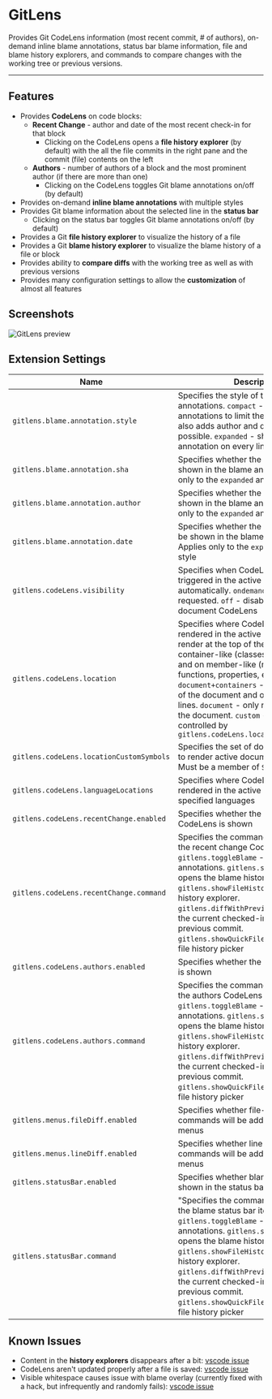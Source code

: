 # GitLens

Provides Git CodeLens information (most recent commit, # of authors), on-demand inline blame annotations, status bar blame information, file and blame history explorers, and commands to compare changes with the working tree or previous versions.

---
## Features

- Provides **CodeLens** on code blocks:
  - **Recent Change** - author and date of the most recent check-in for that block
    - Clicking on the CodeLens opens a **file history explorer** (by default) with the all the file commits in the right pane and the commit (file) contents on the left
  - **Authors** - number of authors of a block and the most prominent author (if there are more than one)
    - Clicking on the CodeLens toggles Git blame annotations on/off (by default)
- Provides on-demand **inline blame annotations** with multiple styles
- Provides Git blame information about the selected line in the **status bar**
  - Clicking on the status bar toggles Git blame annotations on/off (by default)
- Provides a Git **file history explorer** to visualize the history of a file
- Provides a Git **blame history explorer** to visualize the blame history of a file or block
- Provides ability to **compare diffs** with the working tree as well as with previous versions
- Provides many configuration settings to allow the **customization** of almost all features

## Screenshots

![GitLens preview](https://raw.githubusercontent.com/eamodio/vscode-git-codelens/master/images/preview-gitlens.gif)

## Extension Settings

|Name | Description
|-----|------------
|`gitlens.blame.annotation.style`|Specifies the style of the blame annotations. `compact` - groups annotations to limit the repetition and also adds author and date when possible. `expanded` - shows an annotation on every line
|`gitlens.blame.annotation.sha`|Specifies whether the commit sha will be shown in the blame annotations. Applies only to the `expanded` annotation style
|`gitlens.blame.annotation.author`|Specifies whether the committer will be shown in the blame annotations. Applies only to the `expanded` annotation style
|`gitlens.blame.annotation.date`|Specifies whether the commit date will be shown in the blame annotations. Applies only to the `expanded` annotation style
|`gitlens.codeLens.visibility`|Specifies when CodeLens will be triggered in the active document. `auto` - automatically. `ondemand` - only when requested. `off` - disables all active document CodeLens
|`gitlens.codeLens.location`|Specifies where CodeLens will be rendered in the active document. `all` - render at the top of the document, on container-like (classes, modules, etc), and on member-like (methods, functions, properties, etc) lines. `document+containers` - render at the top of the document and on container-like lines. `document` - only render at the top of the document. `custom` - rendering controlled by `gitlens.codeLens.locationCustomSymbols`
|`gitlens.codeLens.locationCustomSymbols`|Specifies the set of document symbols to render active document CodeLens on. Must be a member of `SymbolKind`
|`gitlens.codeLens.languageLocations`|Specifies where CodeLens will be rendered in the active document for the specified languages
|`gitlens.codeLens.recentChange.enabled`|Specifies whether the recent change CodeLens is shown
|`gitlens.codeLens.recentChange.command`|Specifies the command executed when the recent change CodeLens is clicked.  `gitlens.toggleBlame` - toggles blame annotations. `gitlens.showBlameHistory` - opens the blame history explorer. `gitlens.showFileHistory` - opens the file history explorer. `gitlens.diffWithPrevious` - compares the current checked-in file with the previous commit. `gitlens.showQuickFileHistory` - shows a file history picker
|`gitlens.codeLens.authors.enabled`|Specifies whether the authors CodeLens is shown
|`gitlens.codeLens.authors.command`|Specifies the command executed when the authors CodeLens is clicked.  `gitlens.toggleBlame` - toggles blame annotations. `gitlens.showBlameHistory` - opens the blame history explorer. `gitlens.showFileHistory` - opens the file history explorer. `gitlens.diffWithPrevious` - compares the current checked-in file with the previous commit. `gitlens.showQuickFileHistory` - shows a file history picker
|`gitlens.menus.fileDiff.enabled`|Specifies whether file-based diff commands will be added to the context menus
|`gitlens.menus.lineDiff.enabled`|Specifies whether line-based diff commands will be added to the context menus
|`gitlens.statusBar.enabled`|Specifies whether blame information is shown in the status bar
|`gitlens.statusBar.command`|"Specifies the command executed when the blame status bar item is clicked. `gitlens.toggleBlame` - toggles blame annotations. `gitlens.showBlameHistory` - opens the blame history explorer. `gitlens.showFileHistory` - opens the file history explorer. `gitlens.diffWithPrevious` - compares the current checked-in file with the previous commit. `gitlens.showQuickFileHistory` - shows a file history picker

## Known Issues

- Content in the **history explorers** disappears after a bit: [vscode issue](https://github.com/Microsoft/vscode/issues/11360)
- CodeLens aren't updated properly after a file is saved: [vscode issue](https://github.com/Microsoft/vscode/issues/11546)
- Visible whitespace causes issue with blame overlay (currently fixed with a hack, but infrequently and randomly fails): [vscode issue](https://github.com/Microsoft/vscode/issues/11485)
